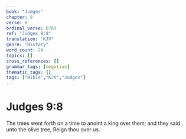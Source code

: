 ```yaml
---
book: "Judges"
chapter: 9
verse: 8
ordinal_verse: 6763
ref: "Judges 9:8"
translation: "KJV"
genre: "History"
word_count: 24
topics: []
cross_references: []
grammar_tags: [negation]
thematic_tags: []
tags: ["Bible","KJV","Judges"]
---
```


# Judges 9:8

The trees went forth on a time to anoint a king over them; and they said unto the olive tree, Reign thou over us.
